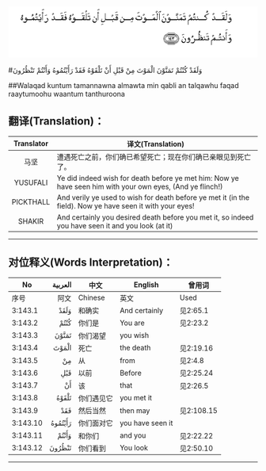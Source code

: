 ![003:143](images/003_143.gif)

#وَلَقَدْ كُنْتُمْ تَمَنَّوْنَ الْمَوْتَ مِنْ قَبْلِ أَنْ تَلْقَوْهُ فَقَدْ رَأَيْتُمُوهُ وَأَنْتُمْ تَنْظُرُونَ 

##Walaqad kuntum tamannawna almawta min qabli an talqawhu faqad raaytumoohu waantum tanthuroona 

## 翻译(Translation)：

| Translator | 译文(Translation)                                            |
| :--------: | ------------------------------------------------------------ |
|    马坚    | 遭遇死亡之前，你们确已希望死亡；现在你们确已亲眼见到死亡了。 |
|  YUSUFALI  | Ye did indeed wish for death before ye met him: Now ye have seen him with your own eyes, (And ye flinch!) |
| PICKTHALL  | And verily ye used to wish for death before ye met it (in the field). Now ye have seen it with your eyes! |
|   SHAKIR   | And certainly you desired death before you met it, so indeed you have seen it and you look (at it) |

---

## 对位释义(Words Interpretation)：

| No   | العربية | 中文    | English | 曾用词 |
| ---- | ------: | ------- | ------- | ------ |
| 序号 |    阿文 | Chinese | 英文    | Used   |
| 3:143.1  | وَلَقَدْ    | 和确实     | And certainly    | 见2:65.1   |
| 3:143.2  | كُنْتُمْ    | 你们是     | You are          | 见2:23.2   |
| 3:143.3  | تَمَنَّوْنَ   | 你们渴望   | you wish         |            |
| 3:143.4  | الْمَوْتَ   | 死亡       | the death        | 见2:19.16  |
| 3:143.5  | مِنْ      | 从         | from             | 见2:4.8    |
| 3:143.6  | قَبْلِ     | 以前       | Before           | 见2:25.24  |
| 3:143.7  | أَنْ      | 该         | that             | 见2:26.5   |
| 3:143.8  | تَلْقَوْهُ   | 你们遇见它 | you met it       |            |
| 3:143.9  | فَقَدْ     | 然后当然   | then may         | 见2:108.15 |
| 3:143.10 | رَأَيْتُمُوهُ | 你们面对它 | you have seen it |            |
| 3:143.11 | وَأَنْتُمْ   | 和你们     | and you          | 见2:22.22  |
| 3:143.12 | تَنْظُرُونَ  | 你们看到   | You look         | 见2:50.10  |

---
